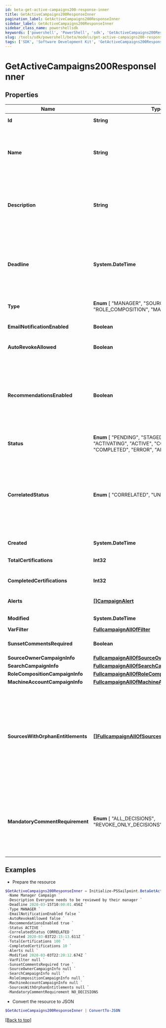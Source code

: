 ```yaml
---
id: beta-get-active-campaigns200-response-inner
title: GetActiveCampaigns200ResponseInner
pagination_label: GetActiveCampaigns200ResponseInner
sidebar_label: GetActiveCampaigns200ResponseInner
sidebar_class_name: powershellsdk
keywords: ['powershell', 'PowerShell', 'sdk', 'GetActiveCampaigns200ResponseInner', 'BetaGetActiveCampaigns200ResponseInner'] 
slug: /tools/sdk/powershell/beta/models/get-active-campaigns200-response-inner
tags: ['SDK', 'Software Development Kit', 'GetActiveCampaigns200ResponseInner', 'BetaGetActiveCampaigns200ResponseInner']
---
```



# GetActiveCampaigns200ResponseInner

## Properties

Name | Type | Description | Notes
------------ | ------------- | ------------- | -------------
**Id** | **String** | Id of the campaign | [optional] [readonly] 
**Name** | **String** | The campaign name. If this object is part of a template, special formatting applies; see the `/campaign-templates/{id}/generate` endpoint documentation for details.  | [required]
**Description** | **String** | The campaign description. If this object is part of a template, special formatting applies; see the `/campaign-templates/{id}/generate` endpoint documentation for details.  | [required]
**Deadline** | **System.DateTime** | The campaign's completion deadline.  This date must be in the future in order to activate the campaign.  If you try to activate a campaign with a deadline of today or in the past, you will receive a 400 error response. | [optional] 
**Type** |  **Enum** [  "MANAGER",    "SOURCE_OWNER",    "SEARCH",    "ROLE_COMPOSITION",    "MACHINE_ACCOUNT" ] | The type of campaign. Could be extended in the future. | [required]
**EmailNotificationEnabled** | **Boolean** | Enables email notification for this campaign | [optional] [default to $false]
**AutoRevokeAllowed** | **Boolean** | Allows auto revoke for this campaign | [optional] [default to $false]
**RecommendationsEnabled** | **Boolean** | Enables IAI for this campaign. Accepts true even if the IAI product feature is off. If IAI is turned off then campaigns generated from this template will indicate false. The real value will then be returned if IAI is ever enabled for the org in the future.  | [optional] [default to $false]
**Status** |  **Enum** [  "PENDING",    "STAGED",    "CANCELING",    "ACTIVATING",    "ACTIVE",    "COMPLETING",    "COMPLETED",    "ERROR",    "ARCHIVED" ] | The campaign's current status. | [optional] [readonly] 
**CorrelatedStatus** |  **Enum** [  "CORRELATED",    "UNCORRELATED" ] | The correlatedStatus of the campaign. Only SOURCE_OWNER campaigns can be Uncorrelated. An Uncorrelated certification campaign only includes Uncorrelated identities (An identity is uncorrelated if it has no accounts on an authoritative source). | [optional] 
**Created** | **System.DateTime** | Created time of the campaign | [optional] [readonly] 
**TotalCertifications** | **Int32** | The total number of certifications in this campaign. | [optional] [readonly] 
**CompletedCertifications** | **Int32** | The number of completed certifications in this campaign. | [optional] [readonly] 
**Alerts** | [**[]CampaignAlert**](campaign-alert) | A list of errors and warnings that have accumulated. | [optional] [readonly] 
**Modified** | **System.DateTime** | Modified time of the campaign | [optional] [readonly] 
**VarFilter** | [**FullcampaignAllOfFilter**](fullcampaign-all-of-filter) |  | [optional] 
**SunsetCommentsRequired** | **Boolean** | Determines if comments on sunset date changes are required. | [optional] [default to $true]
**SourceOwnerCampaignInfo** | [**FullcampaignAllOfSourceOwnerCampaignInfo**](fullcampaign-all-of-source-owner-campaign-info) |  | [optional] 
**SearchCampaignInfo** | [**FullcampaignAllOfSearchCampaignInfo**](fullcampaign-all-of-search-campaign-info) |  | [optional] 
**RoleCompositionCampaignInfo** | [**FullcampaignAllOfRoleCompositionCampaignInfo**](fullcampaign-all-of-role-composition-campaign-info) |  | [optional] 
**MachineAccountCampaignInfo** | [**FullcampaignAllOfMachineAccountCampaignInfo**](fullcampaign-all-of-machine-account-campaign-info) |  | [optional] 
**SourcesWithOrphanEntitlements** | [**[]FullcampaignAllOfSourcesWithOrphanEntitlements**](fullcampaign-all-of-sources-with-orphan-entitlements) | A list of sources in the campaign that contain \""orphan entitlements\"" (entitlements without a corresponding Managed Attribute). An empty list indicates the campaign has no orphan entitlements. Null indicates there may be unknown orphan entitlements in the campaign (the campaign was created before this feature was implemented). | [optional] [readonly] 
**MandatoryCommentRequirement** |  **Enum** [  "ALL_DECISIONS",    "REVOKE_ONLY_DECISIONS",    "NO_DECISIONS" ] | Determines whether comments are required for decisions during certification reviews. You can require comments for all decisions, revoke-only decisions, or no decisions. By default, comments are not required for decisions. | [optional] 

## Examples

- Prepare the resource
```powershell
$GetActiveCampaigns200ResponseInner = Initialize-PSSailpoint.BetaGetActiveCampaigns200ResponseInner  -Id 2c9079b270a266a60170a2779fcb0007 `
 -Name Manager Campaign `
 -Description Everyone needs to be reviewed by their manager `
 -Deadline 2020-03-15T10:00:01.456Z `
 -Type MANAGER `
 -EmailNotificationEnabled false `
 -AutoRevokeAllowed false `
 -RecommendationsEnabled true `
 -Status ACTIVE `
 -CorrelatedStatus CORRELATED `
 -Created 2020-03-03T22:15:13.611Z `
 -TotalCertifications 100 `
 -CompletedCertifications 10 `
 -Alerts null `
 -Modified 2020-03-03T22:20:12.674Z `
 -VarFilter null `
 -SunsetCommentsRequired true `
 -SourceOwnerCampaignInfo null `
 -SearchCampaignInfo null `
 -RoleCompositionCampaignInfo null `
 -MachineAccountCampaignInfo null `
 -SourcesWithOrphanEntitlements null `
 -MandatoryCommentRequirement NO_DECISIONS
```

- Convert the resource to JSON
```powershell
$GetActiveCampaigns200ResponseInner | ConvertTo-JSON
```


[[Back to top]](#) 

